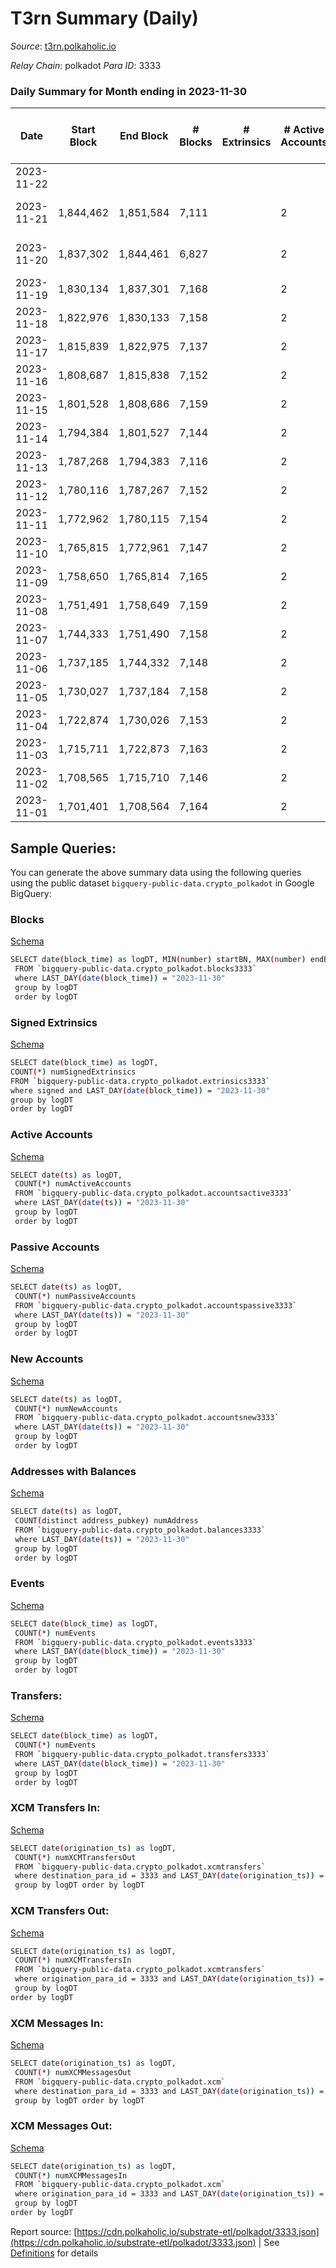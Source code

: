 # T3rn Summary (Daily)

_Source_: [t3rn.polkaholic.io](https://t3rn.polkaholic.io)

*Relay Chain*: polkadot
*Para ID*: 3333



### Daily Summary for Month ending in 2023-11-30


| Date    | Start Block | End Block | # Blocks | # Extrinsics | # Active Accounts | # Passive Accounts | # New Accounts | # Addresses | # Events  | # Transfers ($USD) | # XCM Transfers In ($USD) | # XCM Transfers Out ($USD) | # XCM In | # XCM Out | Issues |
|---------|-------------|-----------|----------|--------------|-------------------|--------------------|----------------|-------------|-----------|--------------------|---------------------------|----------------------------|----------|-----------|--------|
| 2023-11-22 |  |  |  |  |  |  |  |  |  |   |   |   |  |  |  |
| 2023-11-21 | 1,844,462 | 1,851,584 | 7,111 |  | 2 |  |  | 1 | 14,229 |   |   |   |  |  | 12 missing (0.17%) |
| 2023-11-20 | 1,837,302 | 1,844,461 | 6,827 |  | 2 |  |  | 1 | 13,660 |   |   |   |  |  | 333 missing (4.65%) |
| 2023-11-19 | 1,830,134 | 1,837,301 | 7,168 |  | 2 |  |  | 1 | 13,899 |   |   |   |  |  |  |
| 2023-11-18 | 1,822,976 | 1,830,133 | 7,158 |  | 2 |  |  | 1 | 14,323 |   |   |   |  |  |  |
| 2023-11-17 | 1,815,839 | 1,822,975 | 7,137 |  | 2 |  |  | 1 | 14,281 |   |   |   |  |  |  |
| 2023-11-16 | 1,808,687 | 1,815,838 | 7,152 |  | 2 |  |  | 1 | 14,311 |   |   |   |  |  |  |
| 2023-11-15 | 1,801,528 | 1,808,686 | 7,159 |  | 2 |  |  | 1 | 14,325 |   |   |   |  |  |  |
| 2023-11-14 | 1,794,384 | 1,801,527 | 7,144 |  | 2 |  |  | 1 | 14,295 |   |   |   |  |  |  |
| 2023-11-13 | 1,787,268 | 1,794,383 | 7,116 |  | 2 |  |  | 1 | 14,239 |   |   |   |  |  |  |
| 2023-11-12 | 1,780,116 | 1,787,267 | 7,152 |  | 2 |  |  | 1 | 14,311 |   |   |   |  |  |  |
| 2023-11-11 | 1,772,962 | 1,780,115 | 7,154 |  | 2 |  |  | 1 | 14,315 |   |   |   |  |  |  |
| 2023-11-10 | 1,765,815 | 1,772,961 | 7,147 |  | 2 |  |  | 1 | 14,300 |   |   |   |  |  |  |
| 2023-11-09 | 1,758,650 | 1,765,814 | 7,165 |  | 2 |  |  | 1 | 14,337 |   |   |   |  |  |  |
| 2023-11-08 | 1,751,491 | 1,758,649 | 7,159 |  | 2 |  |  | 1 | 14,325 |   |   |   |  |  |  |
| 2023-11-07 | 1,744,333 | 1,751,490 | 7,158 |  | 2 |  |  | 1 | 14,323 |   |   |   |  |  |  |
| 2023-11-06 | 1,737,185 | 1,744,332 | 7,148 |  | 2 |  |  | 1 | 14,303 |   |   |   |  |  |  |
| 2023-11-05 | 1,730,027 | 1,737,184 | 7,158 |  | 2 |  |  | 1 | 14,323 |   |   |   |  |  |  |
| 2023-11-04 | 1,722,874 | 1,730,026 | 7,153 |  | 2 |  |  | 1 | 14,665 |   |   |   |  |  |  |
| 2023-11-03 | 1,715,711 | 1,722,873 | 7,163 |  | 2 |  |  | 1 | 14,333 |   |   |   |  |  |  |
| 2023-11-02 | 1,708,565 | 1,715,710 | 7,146 |  | 2 |  |  | 1 | 14,299 |   |   |   |  |  |  |
| 2023-11-01 | 1,701,401 | 1,708,564 | 7,164 |  | 2 |  |  | 1 | 14,335 |   |   |   |  |  |  |

## Sample Queries:
You can generate the above summary data using the following queries using the public dataset `bigquery-public-data.crypto_polkadot` in Google BigQuery:


### Blocks 

[Schema](https://github.com/colorfulnotion/substrate-etl/blob/main/schema/blocks.json)

```bash
SELECT date(block_time) as logDT, MIN(number) startBN, MAX(number) endBN, COUNT(*) numBlocks 
 FROM `bigquery-public-data.crypto_polkadot.blocks3333`  
 where LAST_DAY(date(block_time)) = "2023-11-30" 
 group by logDT 
 order by logDT
```

### Signed Extrinsics 

[Schema](https://github.com/colorfulnotion/substrate-etl/blob/main/schema/extrinsics.json)

```bash
SELECT date(block_time) as logDT, 
COUNT(*) numSignedExtrinsics 
FROM `bigquery-public-data.crypto_polkadot.extrinsics3333`  
where signed and LAST_DAY(date(block_time)) = "2023-11-30" 
group by logDT 
order by logDT
```

### Active Accounts 

[Schema](https://github.com/colorfulnotion/substrate-etl/blob/main/schema/accountsactive.json)

```bash
SELECT date(ts) as logDT, 
 COUNT(*) numActiveAccounts 
 FROM `bigquery-public-data.crypto_polkadot.accountsactive3333` 
 where LAST_DAY(date(ts)) = "2023-11-30" 
 group by logDT 
 order by logDT
```

### Passive Accounts 

[Schema](https://github.com/colorfulnotion/substrate-etl/blob/main/schema/accountspassive.json)

```bash
SELECT date(ts) as logDT, 
 COUNT(*) numPassiveAccounts 
 FROM `bigquery-public-data.crypto_polkadot.accountspassive3333` 
 where LAST_DAY(date(ts)) = "2023-11-30" 
 group by logDT 
 order by logDT
```

### New Accounts 

[Schema](https://github.com/colorfulnotion/substrate-etl/blob/main/schema/accountsnew.json)

```bash
SELECT date(ts) as logDT, 
 COUNT(*) numNewAccounts 
 FROM `bigquery-public-data.crypto_polkadot.accountsnew3333` 
 where LAST_DAY(date(ts)) = "2023-11-30" 
 group by logDT
 order by logDT
```

### Addresses with Balances 

[Schema](https://github.com/colorfulnotion/substrate-etl/blob/main/schema/balances.json)

```bash
SELECT date(ts) as logDT,
 COUNT(distinct address_pubkey) numAddress 
 FROM `bigquery-public-data.crypto_polkadot.balances3333` 
 where LAST_DAY(date(ts)) = "2023-11-30" 
 group by logDT 
 order by logDT
```

### Events 

[Schema](https://github.com/colorfulnotion/substrate-etl/blob/main/schema/events.json)

```bash
SELECT date(block_time) as logDT, 
 COUNT(*) numEvents 
 FROM `bigquery-public-data.crypto_polkadot.events3333` 
 where LAST_DAY(date(block_time)) = "2023-11-30" 
 group by logDT 
 order by logDT
```

### Transfers:

[Schema](https://github.com/colorfulnotion/substrate-etl/blob/main/schema/transfers.json)

```bash
SELECT date(block_time) as logDT, 
 COUNT(*) numEvents 
 FROM `bigquery-public-data.crypto_polkadot.transfers3333` 
 where LAST_DAY(date(block_time)) = "2023-11-30" 
 group by logDT 
 order by logDT
```

### XCM Transfers In: 

[Schema](https://github.com/colorfulnotion/substrate-etl/blob/main/schema/xcmtransfers.json)

```bash
SELECT date(origination_ts) as logDT, 
 COUNT(*) numXCMTransfersOut 
 FROM `bigquery-public-data.crypto_polkadot.xcmtransfers` 
 where destination_para_id = 3333 and LAST_DAY(date(origination_ts)) = "2023-11-30" 
 group by logDT order by logDT
```

### XCM Transfers Out: 

[Schema](https://github.com/colorfulnotion/substrate-etl/blob/main/schema/xcmtransfers.json)

```bash
SELECT date(origination_ts) as logDT, 
 COUNT(*) numXCMTransfersIn 
 FROM `bigquery-public-data.crypto_polkadot.xcmtransfers` 
 where origination_para_id = 3333 and LAST_DAY(date(origination_ts)) = "2023-11-30" 
 group by logDT 
order by logDT
```

### XCM Messages In: 

[Schema](https://github.com/colorfulnotion/substrate-etl/blob/main/schema/xcm.json)

```bash
SELECT date(origination_ts) as logDT, 
 COUNT(*) numXCMMessagesOut 
 FROM `bigquery-public-data.crypto_polkadot.xcm` 
 where destination_para_id = 3333 and LAST_DAY(date(origination_ts)) = "2023-11-30" 
 group by logDT order by logDT
```

### XCM Messages Out: 

[Schema](https://github.com/colorfulnotion/substrate-etl/blob/main/schema/xcm.json)

```bash
SELECT date(origination_ts) as logDT, 
 COUNT(*) numXCMMessagesIn 
 FROM `bigquery-public-data.crypto_polkadot.xcm` 
 where origination_para_id = 3333 and LAST_DAY(date(origination_ts)) = "2023-11-30" 
 group by logDT 
order by logDT
```


Report source: [https://cdn.polkaholic.io/substrate-etl/polkadot/3333.json](https://cdn.polkaholic.io/substrate-etl/polkadot/3333.json) | See [Definitions](/DEFINITIONS.md) for details
